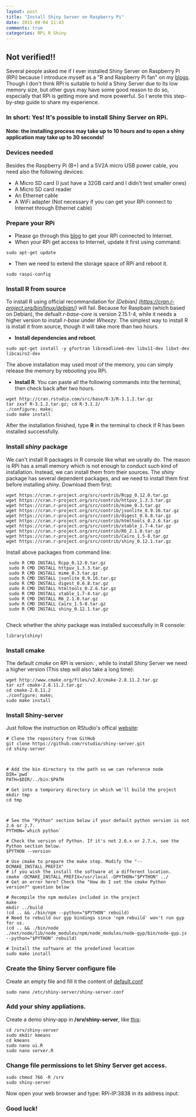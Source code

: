 ```yaml
---
layout: post
title: "Install Shiny Server on Raspberry Pi"
date: 2015-08-04 11:43
comments: true
categories: RPi R Shiny
---
```


## Not verified!!

Several people asked me if I ever installed Shiny Server on Raspberry Pi (RPi) because I introduce myself as a "R and Raspberry Pi fan" on my [blogs](http://withr.me/). Though I don't think RPi is suitable to hold a Shiny Server due to its low memory size, but other guys may have some good reason to do so, especially that RPi is getting more and more powerful. So I wrote this step-by-step guide to share my experience. 



### In short: **Yes!** It's possible to install Shiny Server on RPi. 

#### Note: the installing process may take up to 10 hours and to open a shiny application may take up to 30 seconds!

### Devices needed
Besides the Raspberry Pi (B+) and a 5V2A micro USB power cable, you need also the following devices: 

  - A Micro SD card (I just have a 32GB card and I didn't test smaller ones)
  - A Micro SD card reader
  - An Ethernet cable
  - A WiFi adapter (Not necessary if you can get your RPi connect to Internet through Ethernet cable)
  
### Prepare your RPi
  - Please go through this [blog](http://withr.me/get-access-to-raspberry-pi-without-screen/) to get your RPi connected to Internet. 
  - When your RPi get access to Internet, update it first using command: 
  
  ```
  sudo apt-get update
  ```
  
  - Then we need to extend the storage space of RPi and reboot it.

  ```
  sudo raspi-config

  ```
  
  
### Install R from source
To install R using official recommandation for *[Debian] (https://cran.r-project.org/bin/linux/debian/)* will fail. Because for Raspbain (which based on Debian), the defualt *r-base-core* is version 2.15.1-4, while it needs a higher version to install *r-base* under *Wheezy*. The simplest way to install R is install it from source, though it will take more than two hours.

 - **Install dependencies and reboot**. 
  
  ```
  sudo apt-get install -y gfortran libreadline6-dev libx11-dev libxt-dev libcairo2-dev
  ```
  The above installation may used most of the memory, you can simply release the memory by rebooting you RPi.
  
  
 - **Install R**. You can paste all the following commands into the terminal, then check back after two hours.
 
  ```
  wget http://cran.rstudio.com/src/base/R-3/R-3.1.2.tar.gz 
  tar zxvf R-3.1.2.tar.gz; cd R-3.1.2/ 
  ./configure; make; 
  sudo make install
  
  ```
 After the installation finished, type **R** in the terminal to check if R has been installed successfully.
 

  
### Install *shiny* package
  We can't install R packages in R console like what we usrally do. The reason is RPi has a small memory which is not enough to conduct such kind of installation. Instead, we can install them from their sources. The *shiny* package has several dependent packages, and we need to install them first before installing *shiny*. Download them first: 
  
  ```
  wget https://cran.r-project.org/src/contrib/Rcpp_0.12.0.tar.gz
  wget https://cran.r-project.org/src/contrib/httpuv_1.3.3.tar.gz
  wget https://cran.r-project.org/src/contrib/mime_0.3.tar.gz
  wget https://cran.r-project.org/src/contrib/jsonlite_0.9.16.tar.gz
  wget https://cran.r-project.org/src/contrib/digest_0.6.8.tar.gz
  wget https://cran.r-project.org/src/contrib/htmltools_0.2.6.tar.gz
  wget https://cran.r-project.org/src/contrib/xtable_1.7-4.tar.gz
  wget https://cran.r-project.org/src/contrib/R6_2.1.0.tar.gz
  wget https://cran.r-project.org/src/contrib/Cairo_1.5-8.tar.gz
  wget https://cran.r-project.org/src/contrib/shiny_0.12.1.tar.gz
  
  ```
  Install above packages from command line:
  
  ```
   sudo R CMD INSTALL Rcpp_0.12.0.tar.gz
   sudo R CMD INSTALL httpuv_1.3.3.tar.gz
   sudo R CMD INSTALL mime_0.3.tar.gz
   sudo R CMD INSTALL jsonlite_0.9.16.tar.gz
   sudo R CMD INSTALL digest_0.6.8.tar.gz
   sudo R CMD INSTALL htmltools_0.2.6.tar.gz
   sudo R CMD INSTALL xtable_1.7-4.tar.gz
   sudo R CMD INSTALL R6_2.1.0.tar.gz
   sudo R CMD INSTALL Cairo_1.5-8.tar.gz
   sudo R CMD INSTALL shiny_0.12.1.tar.gz 
   
  ```
  
  Check whether the *shiny* package was installed successfully in R console: 
  
  ```
  library(shiny)
  ```
  
### Install cmake 

The default *cmake* on RPi is version: , while to install Shiny Server we need a higher version (This step will also take a long time):

```
wget http://www.cmake.org/files/v2.8/cmake-2.8.11.2.tar.gz
tar xzf cmake-2.8.11.2.tar.gz
cd cmake-2.8.11.2
./configure; make; 
sudo make install

```
  
### Install Shiny-server
Just follow the instruction on RStudio's offical [website](https://github.com/rstudio/shiny-server/wiki/Building-Shiny-Server-from-Source): 

```
# Clone the repository from GitHub
git clone https://github.com/rstudio/shiny-server.git
cd shiny-server



# Add the bin directory to the path so we can reference node
DIR=`pwd`
PATH=$DIR/../bin:$PATH

# Get into a temporary directory in which we'll build the project
mkdir tmp
cd tmp



# See the "Python" section below if your default python version is not 2.6 or 2.7. 
PYTHON=`which python`

# Check the version of Python. If it's not 2.6.x or 2.7.x, see the Python section below.
$PYTHON --version

# Use cmake to prepare the make step. Modify the "--DCMAKE_INSTALL_PREFIX"
# if you wish the install the software at a different location.
cmake -DCMAKE_INSTALL_PREFIX=/usr/local -DPYTHON="$PYTHON" ../
# Get an error here? Check the "How do I set the cmake Python version?" question below

# Recompile the npm modules included in the project
make
mkdir ../build
(cd .. && ./bin/npm --python="$PYTHON" rebuild)
# Need to rebuild our gyp bindings since 'npm rebuild' won't run gyp for us.
(cd .. && ./bin/node ./ext/node/lib/node_modules/npm/node_modules/node-gyp/bin/node-gyp.js --python="$PYTHON" rebuild)

# Install the software at the predefined location
sudo make install
```

### Create the Shiny Server configure file

Create an empty file and fill it the content of [default.conf ](https://github.com/rstudio/shiny-server/blob/master/config/default.config)

```
sudo nano /etc/shiny-server/shiny-server.conf

```

### Add your shiny appliations.
Create a demo shiny-app in **/srv/shiny-server**, like [this](http://shiny.rstudio.com/gallery/kmeans-example.html): 
  
```
cd /srv/shiny-server
sudo mkdir kmeans
cd kmeans
sudo nano ui.R
sudo nano server.R

```
### Change file permissions to let Shiny Server get access.


```
sudo chmod 766 -R /srv
sudo shiny-server

```

Now open your web browser and type: RPi-IP:3838 in its address input. 
### Good luck!
  
  
  
  
  
